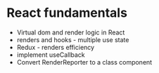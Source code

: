 # React fundamentals

- Virtual dom and render logic in React
- renders and hooks - multiple use state
- Redux - renders efficiency
- implement useCallback
- Convert RenderReporter to a class component


